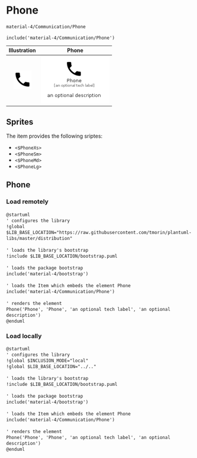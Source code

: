 # Phone


```text
material-4/Communication/Phone
```

```text
include('material-4/Communication/Phone')
```



| Illustration | Phone |
| :---: | :---: |
| ![illustration for Illustration](../../material-4/Communication/Phone.png) | ![illustration for Phone](../../material-4/Communication/Phone.Local.png) |



## Sprites
The item provides the following sriptes:

- `<$PhoneXs>`
- `<$PhoneSm>`
- `<$PhoneMd>`
- `<$PhoneLg>`





## Phone

### Load remotely
```plantuml
@startuml
' configures the library
!global $LIB_BASE_LOCATION="https://raw.githubusercontent.com/tmorin/plantuml-libs/master/distribution"

' loads the library's bootstrap
!include $LIB_BASE_LOCATION/bootstrap.puml

' loads the package bootstrap
include('material-4/bootstrap')

' loads the Item which embeds the element Phone
include('material-4/Communication/Phone')

' renders the element
Phone('Phone', 'Phone', 'an optional tech label', 'an optional description')
@enduml
```

### Load locally
```plantuml
@startuml
' configures the library
!global $INCLUSION_MODE="local"
!global $LIB_BASE_LOCATION="../.."

' loads the library's bootstrap
!include $LIB_BASE_LOCATION/bootstrap.puml

' loads the package bootstrap
include('material-4/bootstrap')

' loads the Item which embeds the element Phone
include('material-4/Communication/Phone')

' renders the element
Phone('Phone', 'Phone', 'an optional tech label', 'an optional description')
@enduml
```

